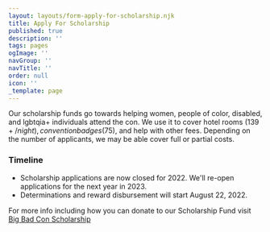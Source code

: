 ```yaml
---
layout: layouts/form-apply-for-scholarship.njk
title: Apply For Scholarship
published: true
description: ''
tags: pages
ogImage: ''
navGroup: ''
navTitle: ''
order: null
icon: ''
_template: page
---
```


Our scholarship funds go towards helping women, people of color, disabled, and lgbtqia+ individuals attend the con. We use it to cover hotel rooms ($139+/night), convention badges ($75), and help with other fees. Depending on the number of applicants, we may be able cover full or partial costs.

### Timeline

* Scholarship applications are now closed for 2022. We'll re-open applications for the next year in 2023.
* Determinations and reward disbursement will start August 22, 2022.

For more info including how you can donate to our Scholarship Fund visit [Big Bad Con Scholarship](/big-bad-con-scholarship)
